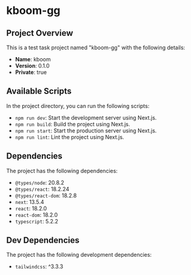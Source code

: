 # kboom-gg

## Project Overview

This is a test task project named "kboom-gg" with the following details:

- **Name**: kboom
- **Version**: 0.1.0
- **Private**: true

## Available Scripts

In the project directory, you can run the following scripts:

- `npm run dev`: Start the development server using Next.js.
- `npm run build`: Build the project using Next.js.
- `npm run start`: Start the production server using Next.js.
- `npm run lint`: Lint the project using Next.js.

## Dependencies

The project has the following dependencies:

- `@types/node`: 20.8.2
- `@types/react`: 18.2.24
- `@types/react-dom`: 18.2.8
- `next`: 13.5.4
- `react`: 18.2.0
- `react-dom`: 18.2.0
- `typescript`: 5.2.2

## Dev Dependencies

The project has the following development dependencies:

- `tailwindcss`: ^3.3.3

